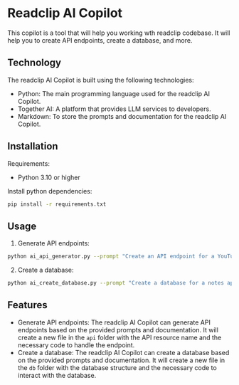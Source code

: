 # Readclip AI Copilot 

This copilot is a tool that will help you working wth readclip codebase. It will help you to create API endpoints, create a database, and more.

## Technology

The readclip AI Copilot is built using the following technologies:

- Python: The main programming language used for the readclip AI Copilot.
- Together AI: A platform that provides LLM services to developers.
- Markdown: To store the prompts and documentation for the readclip AI Copilot.

## Installation

Requirements:

- Python 3.10 or higher

Install python dependencies:

```bash
pip install -r requirements.txt
```

## Usage

1. Generate API endpoints:

```bash
python ai_api_generator.py --prompt "Create an API endpoint for a YouTube service"
```

2. Create a database:

```bash
python ai_create_database.py --prompt "Create a database for a notes api"
```

## Features

- Generate API endpoints: The readclip AI Copilot can generate API endpoints based on the provided prompts and documentation. It will create a new file in the `api` folder with the API resource name and the necessary code to handle the endpoint.
- Create a database: The readclip AI Copilot can create a database based on the provided prompts and documentation. It will create a new file in the `db` folder with the database structure and the necessary code to interact with the database.
